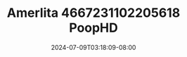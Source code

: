--- 
title: "Amerlita 4667231102205618  PoopHD"
description: "nonton   Amerlita 4667231102205618  PoopHD  tele full vidio terbaru"
date: 2024-07-09T03:18:09-08:00
file_code: "uzg4xi00ppmj"
draft: false
cover: "31fgsoutjgoz6il3.jpg"
tags: ["Amerlita", "PoopHD", "bokep-indo", "bokep-viral", "bokep-ig"]
length: 619
fld_id: "1483155"
foldername: "Amerlita 1"
categories: ["Amerlita 1"]
views: 0
---